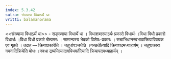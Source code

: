 ```yaml
---
index: 5.3.42
sutra: संख्याया विधाऽर्थे धा
vritti: balamanorama
---
```


<<संख्याया विधाऽर्थे धा>> - सङ्ख्याया विधार्थे धा । विधाशब्दस्याऽर्थः प्रकारो विधार्थः ।विधा विधौ प्रकारो विधार्थः ।विधा विधौ प्रकारे चे॑त्यमरः । सामान्यस्य भेदको विशेषः-प्रकारः । सचाभिधानस्वभावाक्रियाविषयक एव गृह्रते । तदाह — क्रियाप्रकारेति । चतुर्धापञ्चधेति ।गच्छती॑त्यादि क्रियापदमध्याहार्यम् । चतुष्प्रकारा गमनादिक्रियेति बोधः ।नवधा द्रव्य॑मित्यादावपिभवती॑त्यादि क्रियापदमध्याहार्यम् ।